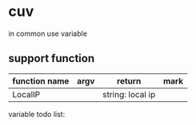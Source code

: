 # cuv
in common use variable

## support function

| function name | argv | return | mark |
| ------------- | ---- | ------ | ---- | 
| LocalIP | | string: local ip | |

variable todo list:

